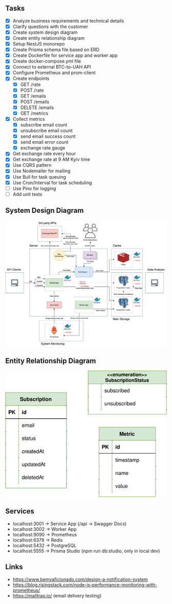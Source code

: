 ## Tasks

- [x] Analyze business requirements and technical details
- [x] Clarify questions with the customer
- [x] Create system design diagram
- [x] Create entity relationship diagram
- [x] Setup NestJS monorepo
- [x] Create Prisma schema file based on ERD
- [x] Create Dockerfile for service app and worker app
- [x] Create docker-compose.yml file
- [x] Connect to external BTC-to-UAH API
- [x] Configure Prometheus and prom-client
- [x] Create endpoints
  - [x] GET /rate
  - [x] POST /rate
  - [x] GET /emails
  - [x] POST /emails
  - [x] DELETE /emails
  - [x] GET /metrics
- [x] Collect metrics
  - [x] subscribe email count
  - [x] unsubscribe email count
  - [x] send email success count
  - [x] send email error count
  - [x] exchange rate gauge
- [x] Get exchange rate every hour
- [x] Get exchange rate at 9 AM Kyiv time
- [x] Use CQRS pattern
- [x] Use Nodemailer for mailing
- [x] Use Bull for task queuing
- [x] Use Cron/Interval for task scheduling
- [ ] Use Pino for logging
- [ ] Add unit tests

## System Design Diagram

<p align="center">
  <picture>
    <source media="(prefers-color-scheme: light)">
    <img src="./images/system_design.svg">
  </picture>
</p>

## Entity Relationship Diagram

<p align="center">
  <picture>
    <source media="(prefers-color-scheme: light)">
    <img src="./images/erd.svg">
  </picture>
</p>

## Services

- localhost:3001 -> Service App (/api -> Swagger Docs)
- localhost:3002 -> Worker App
- localhost:9090 -> Prometheus
- localhost:6379 -> Redis
- localhost:5432 -> PostgreSQL
- localhost:5555 -> Prisma Studio (npm run db:studio, only in local dev)

## Links

- https://www.bemyaficionado.com/design-a-notification-system
- https://blog.risingstack.com/node-js-performance-monitoring-with-prometheus/
- https://mailtrap.io/ (email delivery testing)
